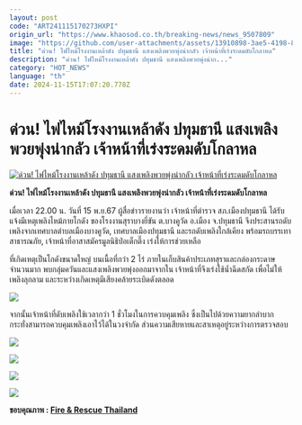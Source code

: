 ```yaml
---
layout: post
code: "ART241115170273HXPI"
origin_url: "https://www.khaosod.co.th/breaking-news/news_9507809"
image: "https://github.com/user-attachments/assets/13910898-3ae5-4198-856e-535ab8425c45"
title: "ด่วน! ไฟไหม้โรงงานเหล้าดัง ปทุมธานี แสงเพลิงพวยพุ่งน่ากลัว เจ้าหน้าที่เร่งระดมดับโกลาหล"
description: "ด่วน! ไฟไหม้โรงงานเหล้าดัง ปทุมธานี แสงเพลิงพวยพุ่งน่าก..."
category: "HOT_NEWS"
language: "th"
date: 2024-11-15T17:07:20.778Z
---
```


# ด่วน! ไฟไหม้โรงงานเหล้าดัง ปทุมธานี แสงเพลิงพวยพุ่งน่ากลัว เจ้าหน้าที่เร่งระดมดับโกลาหล

[![ด่วน! ไฟไหม้โรงงานเหล้าดัง ปทุมธานี แสงเพลิงพวยพุ่งน่ากลัว เจ้าหน้าที่เร่งระดมดับโกลาหล](https://www.khaosod.co.th/wpapp/uploads/2024/11/firehgkg.jpg "ด่วน! ไฟไหม้โรงงานเหล้าดัง ปทุมธานี แสงเพลิงพวยพุ่งน่ากลัว เจ้าหน้าที่เร่งระดมดับโกลาหล")](https://www.khaosod.co.th/wpapp/uploads/2024/11/firehgkg.jpg)

**ด่วน! ไฟไหม้โรงงานเหล้าดัง ปทุมธานี แสงเพลิงพวยพุ่งน่ากลัว เจ้าหน้าที่เร่งระดมดับโกลาหล**

เมื่อเวลา 22.00 น. วันที่ 15 พ.ย.67 ผู้สื่อข่าวรายงานว่า เจ้าหน้าที่ตำรวจ สภ.เมืองปทุมธานี ได้รับแจ้งมีเหตุเพลิงไหม้ภายโกดัง ของโรงงานสุราบางยี่ขัน ต.บางคูวัด อ.เมือง จ.ปทุมธานี จึงประสานรถดับเพลิงจากเทศบาลตำบลเมืองบางคูวัด, เทศบาลเมืองปทุมธานี และรถดับเพลิงใกล้เคียง พร้อมรถบรรเทาสาธารณภัย, เจ้าหน้าที่อาสาสมัครมูลนิธิป่อเต็กตึ๊ง เร่งให้การช่วยเหลือ

ที่เกิดเหตุเป็นโกดังขนาดใหญ่ บนเนื้อที่กว่า 2 ไร่ ภายในเก็บสินค้าประเภทสุราและกล่องกระดาษจำนวนมาก พบกลุ่มควันและแสงเพลิงพวยพุ่งออกมาจากใน เจ้าหน้าที่จึงเร่งใช้น้ำฉีดสกัด เพื่อไม่ให้เพลิงลุกลาม และระหว่างเกิดเหตุมีเสียงคล้ายระเบิดดังตลอด

[![](https://www.khaosod.co.th/wpapp/uploads/2024/11/firehgkg2.jpg)](https://www.khaosod.co.th/wpapp/uploads/2024/11/firehgkg2.jpg)

จากนั้นเจ้าหน้าที่ดับเพลิงใช้เวลากว่า 1 ชั่วโมงในการควบคุมเพลิง ซึ่งเป็นไปด้วยความยากลำบาก กระทั่งสามารถควบคุมเพลิงเอาไว้ได้ในวงจำกัด ส่วนความเสียหายและสาเหตุอยู่ระหว่างการตรวจสอบ

[![](https://www.khaosod.co.th/wpapp/uploads/2024/11/firehgkg3.jpg)](https://www.khaosod.co.th/wpapp/uploads/2024/11/firehgkg3.jpg)

[![](https://www.khaosod.co.th/wpapp/uploads/2024/11/firehgkg4.jpg)](https://www.khaosod.co.th/wpapp/uploads/2024/11/firehgkg4.jpg)

[![](https://www.khaosod.co.th/wpapp/uploads/2024/11/firehgkg5.jpg)](https://www.khaosod.co.th/wpapp/uploads/2024/11/firehgkg5.jpg)

[![](https://www.khaosod.co.th/wpapp/uploads/2024/11/firehgkg6.jpg)](https://www.khaosod.co.th/wpapp/uploads/2024/11/firehgkg6.jpg)

**ขอบคุณภาพ : [Fire & Rescue Thailand](https://www.facebook.com/profile.php?id=100064363195303)**